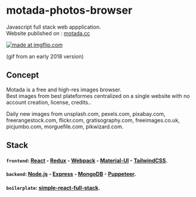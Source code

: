 # motada-photos-browser
Javascript full stack web appplication.  
Website published on : [motada.cc](https://motada.cc)

<a href="https://imgflip.com/gif/2kmc14"><img src="https://i.imgflip.com/2kmc14.gif" title="made at imgflip.com"/></a>

(gif from an early 2018 version)

## Concept

Motada is a free and high-res images browser.  
Best images from best plateformes centralized on a single website with no account creation, license, credits..
  
Daily new images from  unsplash.com, pexels.com, pixabay.com, freerangestock.com, flickr.com, gratisography.com, freeimages.co.uk, picjumbo.com, morguefile.com, pikwizard.com.

## Stack

#### `frontend`: [React](https://github.com/facebook/react) - [Redux](https://github.com/reduxjs/redux) - [Webpack](https://github.com/webpack/webpack) - [Material-UI](https://github.com/mui-org/material-ui) - [TailwindCSS](https://github.com/tailwindlabs/tailwindcss).

#### `backend`: [Node.js](https://nodejs.org/en/) - [Express](https://github.com/expressjs/express) - [MongoDB](https://github.com/mongodb/mongo) - [Puppeteer](https://github.com/GoogleChrome/puppeteer).

#### `boilerplate`: [simple-react-full-stack](https://github.com/crsandeep/simple-react-full-stack).

